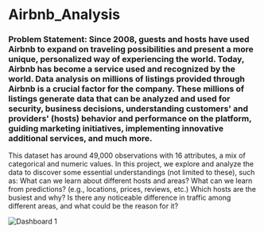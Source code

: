 # Airbnb_Analysis

### Problem Statement: Since 2008, guests and hosts have used Airbnb to expand on traveling possibilities and present a more unique, personalized way of experiencing the world. Today, Airbnb has become a service used and recognized by the world. Data analysis on millions of listings provided through Airbnb is a crucial factor for the company. These millions of listings generate data that can be analyzed and used for security, business decisions, understanding customers' and providers' (hosts) behavior and performance on the platform, guiding marketing initiatives, implementing innovative additional services, and much more. 

This dataset has around 49,000 observations with 16 attributes, a mix of categorical and numeric values. 
In this project, we explore and analyze the data to discover some essential understandings (not limited to these), such as:
What can we learn about different hosts and areas?
What can we learn from predictions? (e.g., locations, prices, reviews, etc.)
Which hosts are the busiest and why?
Is there any noticeable difference in traffic among different areas, and what could be the reason for it?


![Dashboard 1](https://github.com/Sarjak369/Airbnb_Analysis/assets/56110199/01daa87e-7840-460d-b496-3afcc5659caa)
